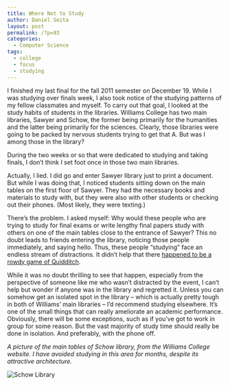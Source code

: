 ```yaml
---
title: Where Not to Study
author: Daniel Seita
layout: post
permalink: /?p=93
categories:
  - Computer Science
tags:
  - college
  - focus
  - studying
---
```

I finished my last final for the fall 2011 semester on December 19. While I was studying over finals week, I also took notice of the studying patterns of my fellow classmates and myself. To carry out that goal, I looked at the study habits of students in the libraries. Williams College has two main libraries, Sawyer and Schow, the former being primarily for the humanities and the latter being primarily for the sciences. Clearly, those libraries were going to be packed by nervous students trying to get that A. But was I among those in the library?

During the two weeks or so that were dedicated to studying and taking finals, I don’t think I set foot once in those two main libraries.

Actually, I lied. I did go and enter Sawyer library just to print a document. But while I was doing that, I noticed students sitting down on the main tables on the first floor of Sawyer. They had the necessary books and materials to study with, but they were also with other students or checking out their phones. (Most likely, they were texting.)

There’s the problem. I asked myself: Why would these people who are trying to study for final exams or write lengthy final papers study with others on one of the main tables close to the entrance of Sawyer? This no doubt leads to friends entering the library, noticing those people immediately, and saying hello. Thus, these people “studying” face an endless stream of distractions. It didn’t help that there [happened to be a rowdy game of Quidditch][1].

While it was no doubt thrilling to see that happen, especially from the perspective of someone like me who wasn’t distracted by the event, I can’t help but wonder if anyone was in the library and regretted it. Unless you can somehow get an isolated spot in the library – which is actually pretty tough in both of Williams’ main libraries – I’d recommend studying elsewhere. It&#8217;s one of the small things that can really ameliorate an academic performance. Obviously, there will be some exceptions, such as if you&#8217;ve got to work in group for some reason. But the vast majority of study time should really be done in isolation. And preferably, with the phone off.

*A picture of the main tables of Schow library, from the Williams College website. I have avoided studying in this area for months, despite its attractive architecture.*

![Schow Library][2]

 [1]: http://www.youtube.com/watch?v=pI0eDy2mMzI "Quidditch"
 [2]: http://science.williams.edu/files/2010/11/tour11.jpg